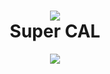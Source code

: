 <h1 align="center"><img src="https://raw.githubusercontent.com/belowaverage-org/SuperCAL/master/SuperCAL/supercal.ico"/><br>Super CAL</h1>
<p align="center">
<img src="https://raw.githubusercontent.com/wiki/belowaverage-org/SuperCAL/images/4.PNG"/>
</p>
